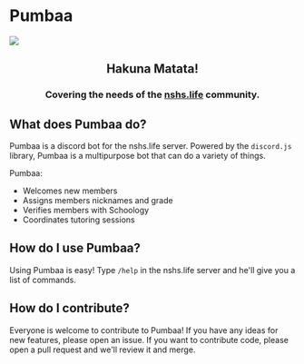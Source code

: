 # Pumbaa
![](https://static.wikia.nocookie.net/disney/images/f/f8/Lion-king-disneyscreencaps.com-5210.jpg/revision/latest?cb=20210525065410)

<h2 align="center" style="font-weight: bold;">
Hakuna Matata!
</h2>

<h3 align="center">
Covering the needs of the <a href="https://www.nshs.life/">nshs.life</a> community.
</h3>

## What does Pumbaa do?
Pumbaa is a discord bot for the nshs.life server. Powered by the ```discord.js``` library, Pumbaa is a multipurpose bot that can do a variety of things.

Pumbaa:
- Welcomes new members
- Assigns members nicknames and grade
- Verifies members with Schoology
- Coordinates tutoring sessions

## How do I use Pumbaa?
Using Pumbaa is easy! Type ```/help``` in the nshs.life server and he'll give you a list of commands.

## How do I contribute?
Everyone is welcome to contribute to Pumbaa! If you have any ideas for new features, please open an issue. If you want to contribute code, please open a pull request and we'll review it and merge.

